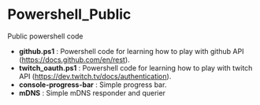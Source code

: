 # Powershell_Public
Public powershell code

- **github.ps1**           : Powershell code for learning how to play with github API (https://docs.github.com/en/rest).
- **twitch_oauth.ps1**     : Powershell code for learning how to play with twitch API (https://dev.twitch.tv/docs/authentication).
- **console-progress-bar** : Simple progress bar.
- **mDNS**                 : Simple mDNS responder and querier
